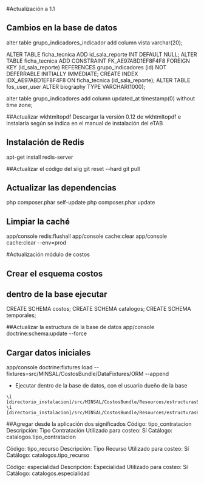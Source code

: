 #Actualización a 1.1
## Cambios en la base de datos



alter table grupo_indicadores_indicador add column vista varchar(20);

ALTER TABLE ficha_tecnica ADD id_sala_reporte INT DEFAULT NULL;
ALTER TABLE ficha_tecnica ADD CONSTRAINT FK_AE97ABD1EF8F4F8 FOREIGN KEY (id_sala_reporte) REFERENCES grupo_indicadores (id) NOT DEFERRABLE INITIALLY IMMEDIATE;
CREATE INDEX IDX_AE97ABD1EF8F4F8 ON ficha_tecnica (id_sala_reporte);
ALTER TABLE fos_user_user ALTER biography TYPE VARCHAR(1000);

alter table grupo_indicadores add column updated_at timestamp(0) without time zone;



##Actualizar wkhtmltopdf
Descargar la versión 0.12 de wkhtmltopdf e instalarla según se indica en el manual de instalación del eTAB


## Instalación de Redis
apt-get install redis-server

##Actualizar el código del siig
git reset --hard
git pull

## Actualizar las dependencias
php composer.phar self-update
php composer.phar update


## Limpiar la caché
app/console redis:flushall
app/console cache:clear
app/console cache:clear --env=prod

#Actualización módulo de costos
## Crear el esquema costos
## dentro de la base ejecutar
CREATE SCHEMA costos;
CREATE SCHEMA catalogos;
CREATE SCHEMA temporales;

##Actualizar la estructura de la base de datos
app/console doctrine:schema:update --force


## Cargar datos iniciales
app/console doctrine:fixtures:load --fixtures=src/MINSAL/CostosBundle/DataFixtures/ORM --append

- Ejecutar dentro de la base de datos, con el usuario dueño de la base
~~~
\i [directorio_instalacion]/src/MINSAL/CostosBundle/Resources/estructurasBD/estructuras.sql
\i [directorio_instalacion]/src/MINSAL/CostosBundle/Resources/estructurasBD/costos_rrhh.sql
~~~

##Agregar desde la aplicación dos significados
Código: tipo_contratacion
Descripción: Tipo Contratación
Utilizado para costeo: Sí
Catálogo: catalogos.tipo_contratacion

Código: tipo_recurso
Descripción: Tipo Recurso
Utilizado para costeo: Sí
Catálogo: catalogos.tipo_recurso

Código: especialidad
Descripción: Especialidad
Utilizado para costeo: Sí
Catálogo: catalogos.especialidad